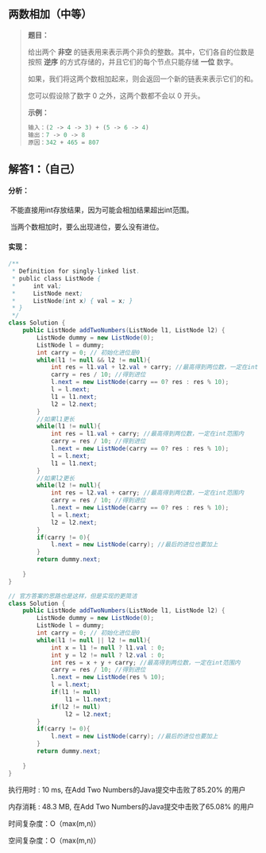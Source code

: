 ## 两数相加（中等）

> **题目：**
>
> 给出两个 **非空** 的链表用来表示两个非负的整数。其中，它们各自的位数是按照 **逆序** 的方式存储的，并且它们的每个节点只能存储 **一位** 数字。
>
> 如果，我们将这两个数相加起来，则会返回一个新的链表来表示它们的和。
>
> 您可以假设除了数字 0 之外，这两个数都不会以 0 开头。
>
> **示例：**
>
> ```java
> 输入：(2 -> 4 -> 3) + (5 -> 6 -> 4)
> 输出：7 -> 0 -> 8
> 原因：342 + 465 = 807
> ```

## 解答1：（自己）

#### 分析：

​	不能直接用int存放结果，因为可能会相加结果超出int范围。

​	当两个数相加时，要么出现进位，要么没有进位。

#### 实现：

```java
/**
 * Definition for singly-linked list.
 * public class ListNode {
 *     int val;
 *     ListNode next;
 *     ListNode(int x) { val = x; }
 * }
 */
class Solution {
    public ListNode addTwoNumbers(ListNode l1, ListNode l2) {
        ListNode dummy = new ListNode(0);
        ListNode l = dummy;
        int carry = 0; // 初始化进位是0
        while(l1 != null && l2 != null){
            int res = l1.val + l2.val + carry; //最高得到两位数，一定在int范围内
            carry = res / 10; //得到进位
            l.next = new ListNode(carry == 0? res : res % 10);
            l = l.next;
            l1 = l1.next;
            l2 = l2.next;
        }
        //如果l1更长
        while(l1 != null){
            int res = l1.val + carry; //最高得到两位数，一定在int范围内
            carry = res / 10; //得到进位
            l.next = new ListNode(carry == 0? res : res % 10);
            l = l.next;
            l1 = l1.next;
        }
        //如果l2更长
        while(l2 != null){
            int res = l2.val + carry; //最高得到两位数，一定在int范围内
            carry = res / 10; //得到进位
            l.next = new ListNode(carry == 0? res : res % 10);
            l = l.next;
            l2 = l2.next;
        }
        if(carry != 0){
            l.next = new ListNode(carry); //最后的进位也要加上
        }
        return dummy.next;
        
    }
}

// 官方答案的思路也是这样，但是实现的更简洁
class Solution {
    public ListNode addTwoNumbers(ListNode l1, ListNode l2) {
        ListNode dummy = new ListNode(0);
        ListNode l = dummy;
        int carry = 0; // 初始化进位是0
        while(l1 != null || l2 != null){
            int x = l1 != null ? l1.val : 0;
            int y = l2 != null ? l2.val : 0;
            int res = x + y + carry; //最高得到两位数，一定在int范围内
            carry = res / 10; //得到进位
            l.next = new ListNode(res % 10);
            l = l.next;
            if(l1 != null)
                l1 = l1.next;
            if(l2 != null)
                l2 = l2.next;
        }
        if(carry != 0){
            l.next = new ListNode(carry); //最后的进位也要加上
        }
        return dummy.next;
        
    }
}
```

执行用时 : 10 ms, 在Add Two Numbers的Java提交中击败了85.20% 的用户

内存消耗 : 48.3 MB, 在Add Two Numbers的Java提交中击败了65.08% 的用户

时间复杂度：O（max(m,n)）

空间复杂度：O（max(m,n)）